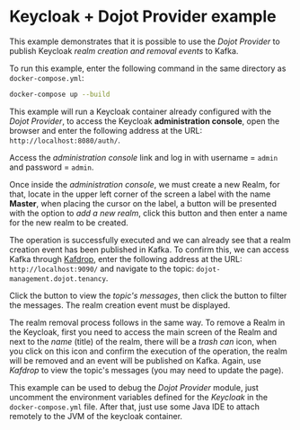 # Keycloak + Dojot Provider example

This example demonstrates that it is possible to use the _Dojot Provider_ to
publish Keycloak _realm creation and removal events_ to Kafka.

To run this example, enter the following command in the same directory as
`docker-compose.yml`:

```bash
docker-compose up --build
```

This example will run a Keycloak container already configured with the
_Dojot Provider_, to access the Keycloak **administration console**, open the
browser and enter the following address at the URL: `http://localhost:8080/auth/`.

Access the _administration console_ link and log in with username = `admin` and
password = `admin`.

Once inside the _administration console_, we must create a new Realm, for that,
locate in the upper left corner of the screen a label with the name **Master**,
when placing the cursor on the label, a button will be presented with the option
to _add a new realm_, click this button and then enter a name for the new realm
to be created.

The operation is successfully executed and we can already see that a realm
creation event has been published in Kafka.
To confirm this, we can access Kafka through [Kafdrop](https://github.com/obsidiandynamics/kafdrop),
enter the following address at the URL: `http://localhost:9090/` and navigate to
the topic: `dojot-management.dojot.tenancy`.

Click the button to view the _topic's messages_, then click the button to filter
the messages. The realm creation event must be displayed.

The realm removal process follows in the same way. To remove a Realm in the
Keycloak, first you need to access the main screen of the Realm and next to the
_name_ (title) of the realm, there will be a _trash can_ icon, when you click on
this icon and confirm the execution of the operation, the realm will be removed
and an event will be published on Kafka.
Again, use _Kafdrop_ to view the topic's messages (you may need to update the
page).

This example can be used to debug the _Dojot Provider_ module, just uncomment
the environment variables defined for the _Keycloak_ in the
`docker-compose.yml` file. After that, just use some Java IDE to attach remotely
to the JVM of the keycloak container.
